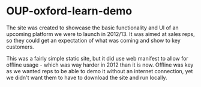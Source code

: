# OUP-oxford-learn-demo

The site was created to showcase the basic functionality and UI of an upcoming platform we were to launch in 2012/13. It was aimed at sales reps, so they could get an expectation of what was coming and show to key customers.

This was a fairly simple static site, but it did use web manifest to allow for offline usage - which was way harder in 2012 than it is now. Offline was key as we wanted reps to be able to demo it without an internet connection, yet we didn't want them to have to download the site and run locally.